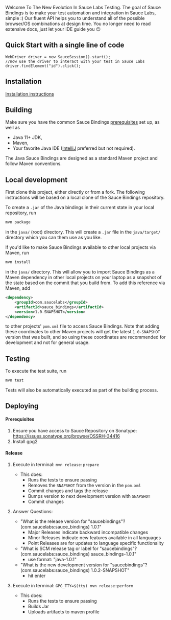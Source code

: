 Welcome To The New Evolution In Sauce Labs Testing.
The goal of Sauce Bindings is to make your test automation and integration in Sauce Labs, simple :)
Our fluent API helps you to understand all of the possible browser/OS combinations at design time.
You no longer need to read extensive docs, just let your IDE guide you 😉

## Quick Start with a single line of code
```
WebDriver driver = new SauceSession().start();
//now use the driver to interact with your test in Sauce Labs
driver.findElement("id").click();
```

## Installation

[Installation instructions](https://opensource.saucelabs.com/sauce_bindings/getting-started)

## Building

Make sure you have the common Sauce Bindings [prerequisites](https://github.com/saucelabs/sauce_bindings#getting-started-and-prerequisites) set up, as well as

-  Java 11+ JDK,
-  Maven,
-  Your favorite Java IDE ([IntelliJ](https://www.jetbrains.com/idea/download/index.html) preferred but not required).

The Java Sauce Bindings are designed as a standard Maven project and follow Maven conventions.

## Local development

First clone this project, either directly or from a fork. The following instructions will be based on a local clone of the Sauce Bindings repository.

To create a `.jar` of the Java bindings in their current state in your local repository, run

```bash
mvn package
```

in the `java/` (root) directory. This will create a `.jar` file in the `java/target/` directory which you can them use as you like.

If you'd like to make Sauce Bindings available to other local projects via Maven, run

```bash
mvn install
```

in the `java/` directory. This will allow you to import Sauce Bindings as a Maven dependency in other local projects on your laptop as a snapshot of the state based on the commit that you build from. To add this reference via Maven, add

```xml
<dependency>
    <groupId>com.saucelabs</groupId>
    <artifactId>sauce_bindings</artifactId>
    <version>1.0-SNAPSHOT</version>
</dependency>
```

to other projects' `pom.xml` file to access Sauce Bindings. Note that adding these coordinates to other Maven projects will get the latest `1.0-SNAPSHOT` version that was built, and so using these coordinates are recommended for development and not for general usage.

## Testing

To execute the test suite, run

```bash
mvn test
```

Tests will also be automatically executed as part of the building process.

## Deploying

#### Prerequisites
1.	Ensure you have access to Sauce Repository on Sonatype: https://issues.sonatype.org/browse/OSSRH-34416
2.	Install gpg2

#### Release
1. Execute in terminal: `mvn release:prepare`
    * This does:
        * Runs the tests to ensure passing
        * Removes the `SNAPSHOT` from the version in the `pom.xml`
        * Commit changes and tags the release
        * Bumps version to next development version with `SNAPSHOT`
        * Commit changes

2. Answer Questions:
    * "What is the release version for "saucebindings"? (com.saucelabs:sauce_bindings) 1.0.1"
        * Major Releases indicate backward incompatible changes
        * Minor Releases indicate new features available in all languages
        * Point Releases are for updates to language specific functionality
    * "What is SCM release tag or label for "saucebindings"? (com.saucelabs:sauce_bindings) sauce_bindings-1.0.1"
        * use format: "java-1.0.1"
    * "What is the new development version for "saucebindings"? (com.saucelabs:sauce_bindings) 1.0.2-SNAPSHOT"
        * hit enter

3. Execute in terminal: `GPG_TTY=$(tty) mvn release:perform`
    * This does:
        * Runs the tests to ensure passing
        * Builds Jar
        * Uploads artifacts to maven profile 
